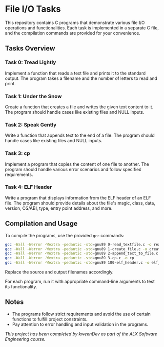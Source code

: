 # File I/O Tasks

This repository contains C programs that demonstrate various file I/O operations and functionalities. Each task is implemented in a separate C file, and the compilation commands are provided for your convenience.

## Tasks Overview

### Task 0: Tread Lightly
Implement a function that reads a text file and prints it to the standard output. The program takes a filename and the number of letters to read and print.

### Task 1: Under the Snow
Create a function that creates a file and writes the given text content to it. The program should handle cases like existing files and NULL inputs.

### Task 2: Speak Gently
Write a function that appends text to the end of a file. The program should handle cases like existing files and NULL inputs.

### Task 3: cp
Implement a program that copies the content of one file to another. The program should handle various error scenarios and follow specified requirements.

### Task 4: ELF Header
Write a program that displays information from the ELF header of an ELF file. The program should provide details about the file's magic, class, data, version, OS/ABI, type, entry point address, and more.

## Compilation and Usage

To compile the programs, use the provided `gcc` commands:

```bash
gcc -Wall -Werror -Wextra -pedantic -std=gnu89 0-read_textfile.c -o read_textfile
gcc -Wall -Werror -Wextra -pedantic -std=gnu89 1-create_file.c -o create_file
gcc -Wall -Werror -Wextra -pedantic -std=gnu89 2-append_text_to_file.c -o append_text_to_file
gcc -Wall -Werror -Wextra -pedantic -std=gnu89 3-cp.c -o cp
gcc -Wall -Werror -Wextra -pedantic -std=gnu89 100-elf_header.c -o elf_header
```
Replace the source and output filenames accordingly.

For each program, run it with appropriate command-line arguments to test its functionality.

## Notes
- The programs follow strict requirements and avoid the use of certain functions to fulfill project constraints.
- Pay attention to error handling and input validation in the programs.

_This project has been completed by kweenDev as part of the ALX Software Engineering course._
